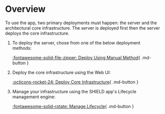 # Overview

To use the app, two primary deployments must happen: the server and the architectural core infrastructure.
The server is deployed first then the server deploys the core infrastructure.

1. To deploy the server, chose from one of the below deployment methods:<br>
    <!-- [:simple-microsoftazure: Deploy Using Azure Marketplace](Deployment/Azure-Marketplace/){ .md-button } -->

    [:fontawesome-solid-file-zipper: Deploy Using Manual Method](Deployment\Manual-Deployment.md){ .md-button }

2. Deploy the core infrastructure using the Web UI:<br>

    [:octicons-rocket-24: Deploy Core Infrastructure](../Deploy/Usage-Guide/index.md){ .md-button }

3. Manage your infrastructure using the SHIELD app's Lifecycle management engine:<br>

    [:fontawesome-solid-rotate: Manage Lifecycle](../Defend/Usage-Guide/index.md){ .md-button }
